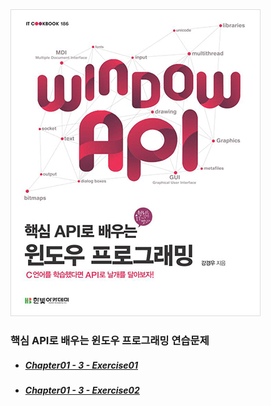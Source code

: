 <img src="image/book.jpg"/>
<br/>

### 핵심 API로 배우는 윈도우 프로그래밍 연습문제
- ##### [Chapter01 - 3 - Exercise01](/Chapter01/3/Exercise01/)
- ##### [Chapter01 - 3 - Exercise02](/Chapter01/3/Exercise02/)

